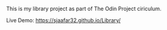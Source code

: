 This is my library project as part of The Odin Project ciriculum.

Live Demo: https://sjaafar32.github.io/Library/